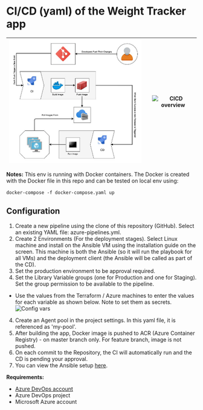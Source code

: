 # CI/CD (yaml) of the Weight Tracker app 
| <img src="./assets/DockerCICD.jpg" alt="Project overview" width="400"/>  |    |  <img src="./assets/project-cicd.png" alt="CICD overview" width="400"/> |
| ----------- | ----------- |  ----------- |

**Notes:**
This env is running with Docker containers. The Docker is created with the Docker file  in this repo and can be tested on local env using:
 ```
 docker-compose -f docker-compose.yaml up
 ```
## Configuration
1. Create a new pipeline using the clone of this repository (GitHub). Select an existing YAML file: azure-pipelines.yml.
2. Create 2 Environments (For the deployment stages). Select Linux machine and install on the Ansible VM using the installation guide on the screen. This machine is both the Ansible (so it will run the playbook for all VMs) and the deployment client (the Ansible will be called as part of the CD).
3. Set the production environment to be approval required.
4. Set the Library Variable groups (one for Production and one for Staging). Set the group permission to be available to the pipeline.
  * Use the values from the Terraform / Azure machines to enter the values for each variable as shown below. Note to set them as secrets.
     <img src="./assets/production_vars.jpg" alt="Config vars" width="400"/>
4. Create an Agent pool in the project settings. In this yaml file, it is referenced as 'my-pool'.
5. After building the app, Docker image is pushed to ACR (Azure Container Registry) - on master branch only. For feature branch, image is not pushed.
6. On each commit to the Repository, the CI will automatically run and the CD is pending your approval.
7. You can view the Ansible setup [here](https://github.com/ItaiGafny/Sela-Week7-Ansible).

**Requirements:**
* [Azure DevOps account](https://dev.azure.com/)
* Azure DevOps project
* Microsoft Azure account
